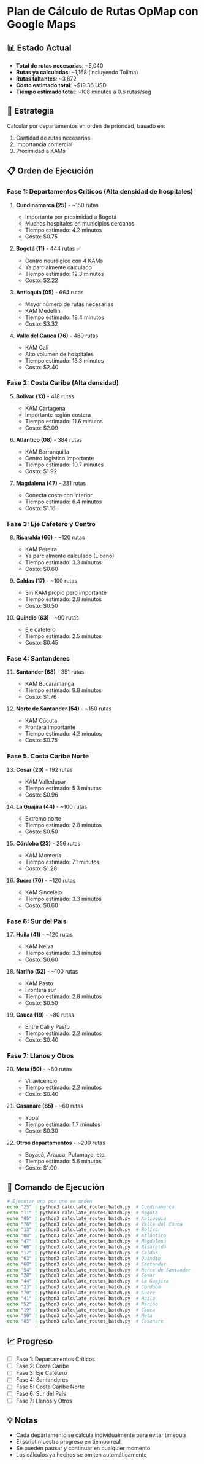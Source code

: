 # Plan de Cálculo de Rutas OpMap con Google Maps

## 📊 Estado Actual
- **Total de rutas necesarias**: ~5,040
- **Rutas ya calculadas**: ~1,168 (incluyendo Tolima)
- **Rutas faltantes**: ~3,872
- **Costo estimado total**: ~$19.36 USD
- **Tiempo estimado total**: ~108 minutos a 0.6 rutas/seg

## 🎯 Estrategia
Calcular por departamentos en orden de prioridad, basado en:
1. Cantidad de rutas necesarias
2. Importancia comercial
3. Proximidad a KAMs

## 📋 Orden de Ejecución

### Fase 1: Departamentos Críticos (Alta densidad de hospitales)
1. **Cundinamarca (25)** - ~150 rutas
   - Importante por proximidad a Bogotá
   - Muchos hospitales en municipios cercanos
   - Tiempo estimado: 4.2 minutos
   - Costo: $0.75

2. **Bogotá (11)** - 444 rutas ✅
   - Centro neurálgico con 4 KAMs
   - Ya parcialmente calculado
   - Tiempo estimado: 12.3 minutos
   - Costo: $2.22

3. **Antioquia (05)** - 664 rutas
   - Mayor número de rutas necesarias
   - KAM Medellín
   - Tiempo estimado: 18.4 minutos
   - Costo: $3.32

4. **Valle del Cauca (76)** - 480 rutas
   - KAM Cali
   - Alto volumen de hospitales
   - Tiempo estimado: 13.3 minutos
   - Costo: $2.40

### Fase 2: Costa Caribe (Alta densidad)
5. **Bolívar (13)** - 418 rutas
   - KAM Cartagena
   - Importante región costera
   - Tiempo estimado: 11.6 minutos
   - Costo: $2.09

6. **Atlántico (08)** - 384 rutas
   - KAM Barranquilla
   - Centro logístico importante
   - Tiempo estimado: 10.7 minutos
   - Costo: $1.92

7. **Magdalena (47)** - 231 rutas
   - Conecta costa con interior
   - Tiempo estimado: 6.4 minutos
   - Costo: $1.16

### Fase 3: Eje Cafetero y Centro
8. **Risaralda (66)** - ~120 rutas
   - KAM Pereira
   - Ya parcialmente calculado (Líbano)
   - Tiempo estimado: 3.3 minutos
   - Costo: $0.60

9. **Caldas (17)** - ~100 rutas
   - Sin KAM propio pero importante
   - Tiempo estimado: 2.8 minutos
   - Costo: $0.50

10. **Quindío (63)** - ~90 rutas
    - Eje cafetero
    - Tiempo estimado: 2.5 minutos
    - Costo: $0.45

### Fase 4: Santanderes
11. **Santander (68)** - 351 rutas
    - KAM Bucaramanga
    - Tiempo estimado: 9.8 minutos
    - Costo: $1.76

12. **Norte de Santander (54)** - ~150 rutas
    - KAM Cúcuta
    - Frontera importante
    - Tiempo estimado: 4.2 minutos
    - Costo: $0.75

### Fase 5: Costa Caribe Norte
13. **Cesar (20)** - 192 rutas
    - KAM Valledupar
    - Tiempo estimado: 5.3 minutos
    - Costo: $0.96

14. **La Guajira (44)** - ~100 rutas
    - Extremo norte
    - Tiempo estimado: 2.8 minutos
    - Costo: $0.50

15. **Córdoba (23)** - 256 rutas
    - KAM Montería
    - Tiempo estimado: 7.1 minutos
    - Costo: $1.28

16. **Sucre (70)** - ~120 rutas
    - KAM Sincelejo
    - Tiempo estimado: 3.3 minutos
    - Costo: $0.60

### Fase 6: Sur del País
17. **Huila (41)** - ~120 rutas
    - KAM Neiva
    - Tiempo estimado: 3.3 minutos
    - Costo: $0.60

18. **Nariño (52)** - ~100 rutas
    - KAM Pasto
    - Frontera sur
    - Tiempo estimado: 2.8 minutos
    - Costo: $0.50

19. **Cauca (19)** - ~80 rutas
    - Entre Cali y Pasto
    - Tiempo estimado: 2.2 minutos
    - Costo: $0.40

### Fase 7: Llanos y Otros
20. **Meta (50)** - ~80 rutas
    - Villavicencio
    - Tiempo estimado: 2.2 minutos
    - Costo: $0.40

21. **Casanare (85)** - ~60 rutas
    - Yopal
    - Tiempo estimado: 1.7 minutos
    - Costo: $0.30

22. **Otros departamentos** - ~200 rutas
    - Boyacá, Arauca, Putumayo, etc.
    - Tiempo estimado: 5.6 minutos
    - Costo: $1.00

## 🚀 Comando de Ejecución

```bash
# Ejecutar uno por uno en orden
echo "25" | python3 calculate_routes_batch.py  # Cundinamarca
echo "11" | python3 calculate_routes_batch.py  # Bogotá
echo "05" | python3 calculate_routes_batch.py  # Antioquia
echo "76" | python3 calculate_routes_batch.py  # Valle del Cauca
echo "13" | python3 calculate_routes_batch.py  # Bolívar
echo "08" | python3 calculate_routes_batch.py  # Atlántico
echo "47" | python3 calculate_routes_batch.py  # Magdalena
echo "66" | python3 calculate_routes_batch.py  # Risaralda
echo "17" | python3 calculate_routes_batch.py  # Caldas
echo "63" | python3 calculate_routes_batch.py  # Quindío
echo "68" | python3 calculate_routes_batch.py  # Santander
echo "54" | python3 calculate_routes_batch.py  # Norte de Santander
echo "20" | python3 calculate_routes_batch.py  # Cesar
echo "44" | python3 calculate_routes_batch.py  # La Guajira
echo "23" | python3 calculate_routes_batch.py  # Córdoba
echo "70" | python3 calculate_routes_batch.py  # Sucre
echo "41" | python3 calculate_routes_batch.py  # Huila
echo "52" | python3 calculate_routes_batch.py  # Nariño
echo "19" | python3 calculate_routes_batch.py  # Cauca
echo "50" | python3 calculate_routes_batch.py  # Meta
echo "85" | python3 calculate_routes_batch.py  # Casanare
```

## 📈 Progreso
- [ ] Fase 1: Departamentos Críticos
- [ ] Fase 2: Costa Caribe
- [ ] Fase 3: Eje Cafetero
- [ ] Fase 4: Santanderes
- [ ] Fase 5: Costa Caribe Norte
- [ ] Fase 6: Sur del País
- [ ] Fase 7: Llanos y Otros

## 💡 Notas
- Cada departamento se calcula individualmente para evitar timeouts
- El script muestra progreso en tiempo real
- Se pueden pausar y continuar en cualquier momento
- Los cálculos ya hechos se omiten automáticamente